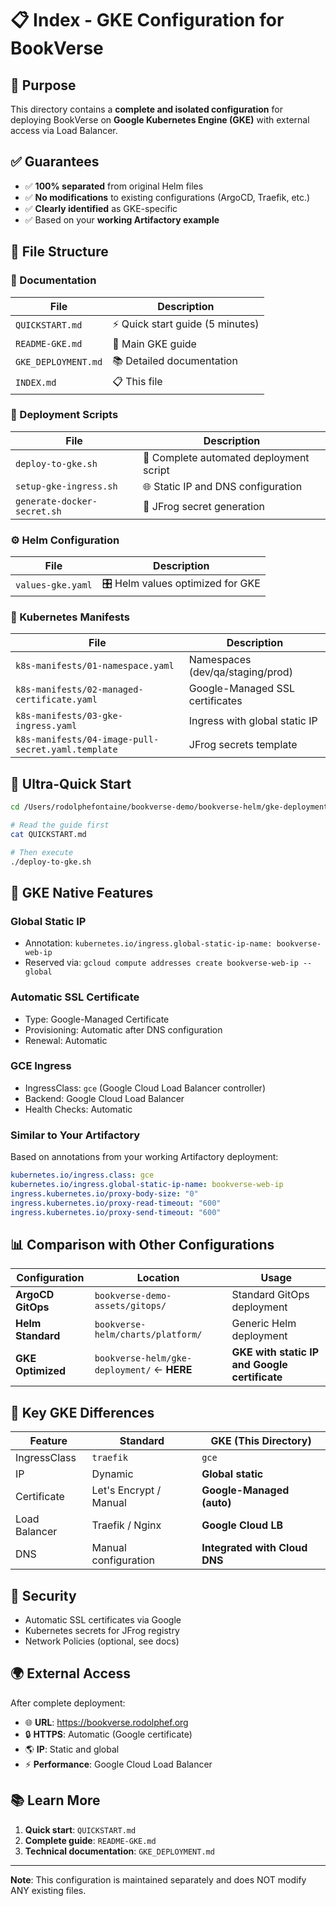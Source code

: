# 📋 Index - GKE Configuration for BookVerse

## 🎯 Purpose

This directory contains a **complete and isolated configuration** for deploying BookVerse on **Google Kubernetes Engine (GKE)** with external access via Load Balancer.

## ✅ Guarantees

- ✅ **100% separated** from original Helm files
- ✅ **No modifications** to existing configurations (ArgoCD, Traefik, etc.)
- ✅ **Clearly identified** as GKE-specific
- ✅ Based on your **working Artifactory example**

## 📂 File Structure

### 📖 Documentation
| File | Description |
|------|-------------|
| `QUICKSTART.md` | ⚡ Quick start guide (5 minutes) |
| `README-GKE.md` | 📘 Main GKE guide |
| `GKE_DEPLOYMENT.md` | 📚 Detailed documentation |
| `INDEX.md` | 📋 This file |

### 🔧 Deployment Scripts
| File | Description |
|------|-------------|
| `deploy-to-gke.sh` | 🚀 Complete automated deployment script |
| `setup-gke-ingress.sh` | 🌐 Static IP and DNS configuration |
| `generate-docker-secret.sh` | 🔐 JFrog secret generation |

### ⚙️ Helm Configuration
| File | Description |
|------|-------------|
| `values-gke.yaml` | 🎛️ Helm values optimized for GKE |

### 🎯 Kubernetes Manifests
| File | Description |
|------|-------------|
| `k8s-manifests/01-namespace.yaml` | Namespaces (dev/qa/staging/prod) |
| `k8s-manifests/02-managed-certificate.yaml` | Google-Managed SSL certificates |
| `k8s-manifests/03-gke-ingress.yaml` | Ingress with global static IP |
| `k8s-manifests/04-image-pull-secret.yaml.template` | JFrog secrets template |

## 🚀 Ultra-Quick Start

```bash
cd /Users/rodolphefontaine/bookverse-demo/bookverse-helm/gke-deployment

# Read the guide first
cat QUICKSTART.md

# Then execute
./deploy-to-gke.sh
```

## 🔑 GKE Native Features

### Global Static IP
- Annotation: `kubernetes.io/ingress.global-static-ip-name: bookverse-web-ip`
- Reserved via: `gcloud compute addresses create bookverse-web-ip --global`

### Automatic SSL Certificate
- Type: Google-Managed Certificate
- Provisioning: Automatic after DNS configuration
- Renewal: Automatic

### GCE Ingress
- IngressClass: `gce` (Google Cloud Load Balancer controller)
- Backend: Google Cloud Load Balancer
- Health Checks: Automatic

### Similar to Your Artifactory
Based on annotations from your working Artifactory deployment:
```yaml
kubernetes.io/ingress.class: gce
kubernetes.io/ingress.global-static-ip-name: bookverse-web-ip
ingress.kubernetes.io/proxy-body-size: "0"
ingress.kubernetes.io/proxy-read-timeout: "600"
ingress.kubernetes.io/proxy-send-timeout: "600"
```

## 📊 Comparison with Other Configurations

| Configuration | Location | Usage |
|---------------|----------|-------|
| **ArgoCD GitOps** | `bookverse-demo-assets/gitops/` | Standard GitOps deployment |
| **Helm Standard** | `bookverse-helm/charts/platform/` | Generic Helm deployment |
| **GKE Optimized** | `bookverse-helm/gke-deployment/` ← **HERE** | **GKE with static IP and Google certificate** |

## 🎯 Key GKE Differences

| Feature | Standard | GKE (This Directory) |
|---------|----------|----------------------|
| IngressClass | `traefik` | `gce` |
| IP | Dynamic | **Global static** |
| Certificate | Let's Encrypt / Manual | **Google-Managed (auto)** |
| Load Balancer | Traefik / Nginx | **Google Cloud LB** |
| DNS | Manual configuration | **Integrated with Cloud DNS** |

## 🔐 Security

- Automatic SSL certificates via Google
- Kubernetes secrets for JFrog registry
- Network Policies (optional, see docs)

## 🌍 External Access

After complete deployment:
- 🌐 **URL**: https://bookverse.rodolphef.org
- 🔒 **HTTPS**: Automatic (Google certificate)
- 🌎 **IP**: Static and global
- ⚡ **Performance**: Google Cloud Load Balancer

## 📚 Learn More

1. **Quick start**: `QUICKSTART.md`
2. **Complete guide**: `README-GKE.md`
3. **Technical documentation**: `GKE_DEPLOYMENT.md`

---

**Note**: This configuration is maintained separately and does NOT modify ANY existing files.

